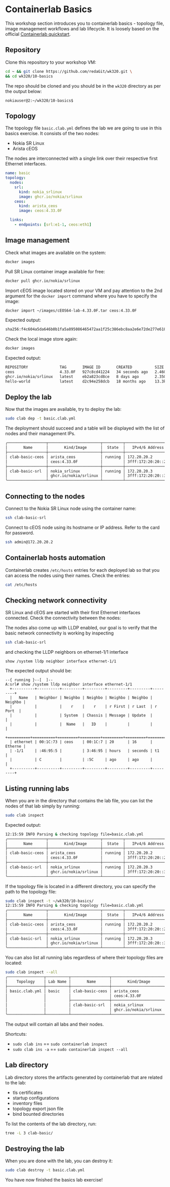 # Containerlab Basics

This workshop section introduces you to containerlab basics - topology file, image management workflows and lab lifecycle. It is loosely based on the official [Containerlab quickstart](https://containerlab.dev/quickstart/).

## Repository

Clone this repository to your workshop VM:

```bash
cd ~ && git clone https://github.com/redaGit/wk320.git \
&& cd wk320/10-basics
``` 

The repo should be cloned and you should be in the `wk320` directory as per the output below:

```
nokiauser@2:~/wk320/10-basics$ 
```

## Topology

The topology file `basic.clab.yml` defines the lab we are going to use in this basics exercise. It consists of the two nodes:

* Nokia SR Linux
* Arista cEOS

The nodes are interconnected with a single link over their respective first Ethernet interfaces.

```yaml
name: basic
topology:
  nodes:
    srl:
      kind: nokia_srlinux
      image: ghcr.io/nokia/srlinux
    ceos:
      kind: arista_ceos
      image: ceos:4.33.0F

  links:
    - endpoints: [srl:e1-1, ceos:eth1]
```

## Image management

Check what images are available on the system:

```bash
docker images
```

Pull SR Linux container image available for free:

```bash
docker pull ghcr.io/nokia/srlinux
```

Import cEOS image located stored on your VM and pay attention to the 2nd argument for the `docker import` command where you have to specify the image:

```bash
docker import ~/images/cEOS64-lab-4.33.0F.tar ceos:4.33.0F
```

Expected output:

```bash
sha256:f4c604a5da646b0b1fa5a895086465472aa1f25c386ebc8aa2e6e72de277e618
```

Check the local image store again:

```bash
docker images
```

Expected output:

```bash
REPOSITORY              TAG       IMAGE ID       CREATED          SIZE
ceos                    4.33.0F   927c8cd41224   34 seconds ago   2.46GB
ghcr.io/nokia/srlinux   latest    eb2a823cd8ce   8 days ago       2.35GB
hello-world             latest    d2c94e258dcb   18 months ago    13.3kB
```

## Deploy the lab

Now that the images are available, try to deploy the lab:

```bash
sudo clab dep -t basic.clab.yml
```

The deployment should succeed and a table will be displayed with the list of nodes and their management IPs.

```bash
╭─────────────────┬───────────────────────┬─────────┬───────────────────╮
│       Name      │       Kind/Image      │  State  │   IPv4/6 Address  │
├─────────────────┼───────────────────────┼─────────┼───────────────────┤
│ clab-basic-ceos │ arista_ceos           │ running │ 172.20.20.2       │
│                 │ ceos:4.33.0F          │         │ 3fff:172:20:20::2 │
├─────────────────┼───────────────────────┼─────────┼───────────────────┤
│ clab-basic-srl  │ nokia_srlinux         │ running │ 172.20.20.3       │
│                 │ ghcr.io/nokia/srlinux │         │ 3fff:172:20:20::3 │
╰─────────────────┴───────────────────────┴─────────┴───────────────────╯
```

## Connecting to the nodes

Connect to the Nokia SR Linux node using the container name:

```bash
ssh clab-basic-srl
```

Connect to cEOS node using its hostname or IP address. Refer to the card for password.

```bash
ssh admin@172.20.20.2
```

## Containerlab hosts automation

Containerlab creates `/etc/hosts` entries for each deployed lab so that you can access the nodes using their names. Check the entries:

```bash
cat /etc/hosts
```

## Checking network connectivity

SR Linux and cEOS are started with their first Ethernet interfaces connected. Check the connectivity between the nodes:

The nodes also come up with LLDP enabled, our goal is to verify that the basic network connectivity is working by inspecting

```bash
ssh clab-basic-srl
```

and checking the LLDP neighbors on ethernet-1/1 interface

```
show /system lldp neighbor interface ethernet-1/1
```

The expected output should be:

```
--{ running }--[  ]--
A:srl# show /system lldp neighbor interface ethernet-1/1
  +----------+----------+---------+---------+---------+---------+---------+
  |   Name   | Neighbor | Neighbo | Neighbo | Neighbo | Neighbo | Neighbo |
  |          |          |    r    |    r    | r First | r Last  | r Port  |
  |          |          | System  | Chassis | Message | Update  |         |
  |          |          |  Name   |   ID    |         |         |         |
  +==========+==========+=========+=========+=========+=========+=========+
  | ethernet | 00:1C:73 | ceos    | 00:1C:7 | 20      | 16      | Etherne |
  | -1/1     | :46:95:5 |         | 3:46:95 | hours   | seconds | t1      |
  |          | C        |         | :5C     | ago     | ago     |         |
  +----------+----------+---------+---------+---------+---------+---------+
```

## Listing running labs

When you are in the directory that contains the lab file, you can list the nodes of that lab simply by running:

```bash
sudo clab inspect
```

Expected output:

```bash
12:15:59 INFO Parsing & checking topology file=basic.clab.yml
╭─────────────────┬───────────────────────┬─────────┬───────────────────╮
│       Name      │       Kind/Image      │  State  │   IPv4/6 Address  │
├─────────────────┼───────────────────────┼─────────┼───────────────────┤
│ clab-basic-ceos │ arista_ceos           │ running │ 172.20.20.2       │
│                 │ ceos:4.33.0F          │         │ 3fff:172:20:20::2 │
├─────────────────┼───────────────────────┼─────────┼───────────────────┤
│ clab-basic-srl  │ nokia_srlinux         │ running │ 172.20.20.3       │
│                 │ ghcr.io/nokia/srlinux │         │ 3fff:172:20:20::3 │
╰─────────────────┴───────────────────────┴─────────┴───────────────────╯
```

If the topology file is located in a different directory, you can specify the path to the topology file:

```bash
sudo clab inspect -t ~/wk320/10-basics/
12:15:59 INFO Parsing & checking topology file=basic.clab.yml
╭─────────────────┬───────────────────────┬─────────┬───────────────────╮
│       Name      │       Kind/Image      │  State  │   IPv4/6 Address  │
├─────────────────┼───────────────────────┼─────────┼───────────────────┤
│ clab-basic-ceos │ arista_ceos           │ running │ 172.20.20.2       │
│                 │ ceos:4.33.0F          │         │ 3fff:172:20:20::2 │
├─────────────────┼───────────────────────┼─────────┼───────────────────┤
│ clab-basic-srl  │ nokia_srlinux         │ running │ 172.20.20.3       │
│                 │ ghcr.io/nokia/srlinux │         │ 3fff:172:20:20::3 │
╰─────────────────┴───────────────────────┴─────────┴───────────────────╯
```

You can also list all running labs regardless of where their topology files are located:

```bash
sudo clab inspect --all
╭────────────────┬──────────┬─────────────────┬───────────────────────┬─────────┬───────────────────╮
│    Topology    │ Lab Name │       Name      │       Kind/Image      │  State  │   IPv4/6 Address  │
├────────────────┼──────────┼─────────────────┼───────────────────────┼─────────┼───────────────────┤
│ basic.clab.yml │ basic    │ clab-basic-ceos │ arista_ceos           │ running │ 172.20.20.2       │
│                │          │                 │ ceos:4.33.0F          │         │ 3fff:172:20:20::2 │
│                │          ├─────────────────┼───────────────────────┼─────────┼───────────────────┤
│                │          │ clab-basic-srl  │ nokia_srlinux         │ running │ 172.20.20.3       │
│                │          │                 │ ghcr.io/nokia/srlinux │         │ 3fff:172:20:20::3 │
╰────────────────┴──────────┴─────────────────┴───────────────────────┴─────────┴───────────────────╯
```

The output will contain all labs and their nodes.

Shortcuts:

* `sudo clab ins` == `sudo containerlab inspect`
* `sudo clab ins -a` == `sudo containerlab inspect --all`

## Lab directory

Lab directory stores the artifacts generated by containerlab that are related to the lab:

* tls certificates
* startup configurations
* inventory files
* topology export json file
* bind bounted directories

To list the contents of the lab directory, run:

```bash
tree -L 3 clab-basic/
```

## Destroying the lab

When you are done with the lab, you can destroy it:

```bash
sudo clab destroy -t basic.clab.yml
```

You have now finished the basics lab exercise!

